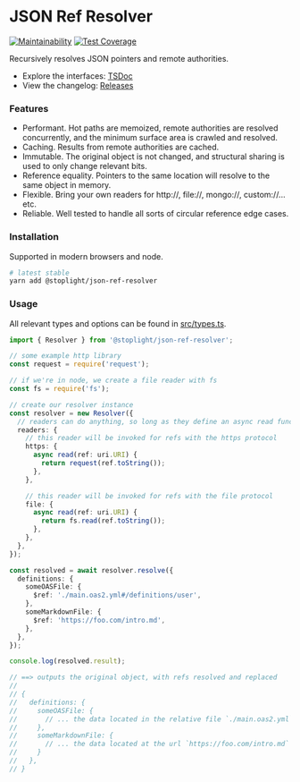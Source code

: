 # JSON Ref Resolver

[![Maintainability](https://api.codeclimate.com/v1/badges/2709ceb88e1d8158aca2/maintainability)](https://codeclimate.com/repos/5bd77b15f12ccd1f28000097/maintainability) [![Test Coverage](https://api.codeclimate.com/v1/badges/2709ceb88e1d8158aca2/test_coverage)](https://codeclimate.com/repos/5bd77b15f12ccd1f28000097/test_coverage)

Recursively resolves JSON pointers and remote authorities.

- Explore the interfaces: [TSDoc](https://stoplightio.github.io/json-ref-resolver/)
- View the changelog: [Releases](https://github.com/stoplightio/json-ref-resolver/releases)

### Features

- Performant. Hot paths are memoized, remote authorities are resolved concurrently, and the minimum surface area is crawled and resolved.
- Caching. Results from remote authorities are cached.
- Immutable. The original object is not changed, and structural sharing is used to only change relevant bits.
- Reference equality. Pointers to the same location will resolve to the same object in memory.
- Flexible. Bring your own readers for http://, file://, mongo://, custom://... etc.
- Reliable. Well tested to handle all sorts of circular reference edge cases.

### Installation

Supported in modern browsers and node.

```bash
# latest stable
yarn add @stoplight/json-ref-resolver
```

### Usage

All relevant types and options can be found in [src/types.ts](src/types.ts).

```ts
import { Resolver } from '@stoplight/json-ref-resolver';

// some example http library
const request = require('request');

// if we're in node, we create a file reader with fs
const fs = require('fs');

// create our resolver instance
const resolver = new Resolver({
  // readers can do anything, so long as they define an async read function that resolves to a value
  readers: {
    // this reader will be invoked for refs with the https protocol
    https: {
      async read(ref: uri.URI) {
        return request(ref.toString());
      },
    },

    // this reader will be invoked for refs with the file protocol
    file: {
      async read(ref: uri.URI) {
        return fs.read(ref.toString());
      },
    },
  },
});

const resolved = await resolver.resolve({
  definitions: {
    someOASFile: {
      $ref: './main.oas2.yml#/definitions/user',
    },
    someMarkdownFile: {
      $ref: 'https://foo.com/intro.md',
    },
  },
});

console.log(resolved.result);

// ==> outputs the original object, with refs resolved and replaced
//
// {
//   definitions: {
//     someOASFile: {
//       // ... the data located in the relative file `./main.oas2.yml` and inner json path `#/definitions/user`
//     },
//     someMarkdownFile: {
//       // ... the data located at the url `https://foo.com/intro.md`
//     }
//   },
// }
```
